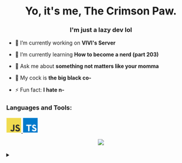 <h1 align="center">Yo, it's me, The Crimson Paw.</h1>
<h3 align="center">I'm just a lazy dev lol</h3>

- 🔭 I’m currently working on **VlVl's Server**

- 🌱 I’m currently learning **How to become a nerd (part 203)**

- 💬 Ask me about **something not matters like your momma**

- 🐔 My cock is **the big black co-**

- ⚡ Fun fact: **I hate n-**

<h3 align="left">Languages and Tools:</h3>
<p align="left"> <a href="https://developer.mozilla.org/en-US/docs/Web/JavaScript" target="_blank" rel="noreferrer"> <img src="https://raw.githubusercontent.com/devicons/devicon/master/icons/javascript/javascript-original.svg" alt="javascript" width="40" height="40"/> </a> <a href="https://www.typescriptlang.org/" target="_blank" rel="noreferrer"> <img src="https://raw.githubusercontent.com/devicons/devicon/master/icons/typescript/typescript-original.svg" alt="typescript" width="40" height="40"/> </a> </p>

<p align="center">
<img src="https://github-readme-streak-stats.herokuapp.com/?user=TheCrimsonPaw&theme=tokyonight">
</p>
<details>
  <summary>
